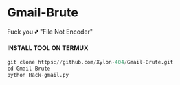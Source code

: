 # Gmail-Brute
Fuck you 💕 "File Not Encoder"


#### INSTALL TOOL ON TERMUX
```python
git clone https://github.com/Xylon-404/Gmail-Brute.git
cd Gmail-Brute
python Hack-gmail.py
```
